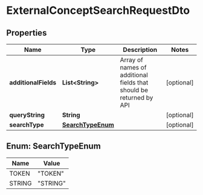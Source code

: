 
# ExternalConceptSearchRequestDto

## Properties
Name | Type | Description | Notes
------------ | ------------- | ------------- | -------------
**additionalFields** | **List&lt;String&gt;** | Array of names of additional fields that should be returned by API |  [optional]
**queryString** | **String** |  |  [optional]
**searchType** | [**SearchTypeEnum**](#SearchTypeEnum) |  |  [optional]


<a name="SearchTypeEnum"></a>
## Enum: SearchTypeEnum
Name | Value
---- | -----
TOKEN | &quot;TOKEN&quot;
STRING | &quot;STRING&quot;



